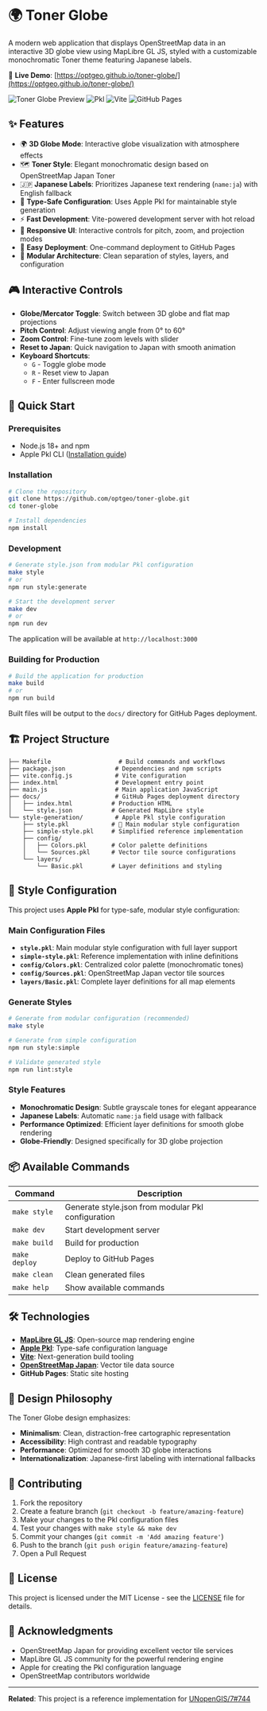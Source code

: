 # 🌍 Toner Globe

A modern web application that displays OpenStreetMap data in an interactive 3D globe view using MapLibre GL JS, styled with a customizable monochromatic Toner theme featuring Japanese labels.

🔗 **Live Demo**: [https://optgeo.github.io/toner-globe/](https://optgeo.github.io/toner-globe/)

![Toner Globe Preview](https://img.shields.io/badge/MapLibre-GL%20JS-blue) ![Pkl](https://img.shields.io/badge/Apple-Pkl-orange) ![Vite](https://img.shields.io/badge/Vite-Build-purple) ![GitHub Pages](https://img.shields.io/badge/Deploy-GitHub%20Pages-green)

## ✨ Features

- 🌍 **3D Globe Mode**: Interactive globe visualization with atmosphere effects
- 🗺️ **Toner Style**: Elegant monochromatic design based on OpenStreetMap Japan Toner
- 🇯🇵 **Japanese Labels**: Prioritizes Japanese text rendering (`name:ja`) with English fallback
- 📐 **Type-Safe Configuration**: Uses Apple Pkl for maintainable style generation
- ⚡ **Fast Development**: Vite-powered development server with hot reload
- 📱 **Responsive UI**: Interactive controls for pitch, zoom, and projection modes
- 🚀 **Easy Deployment**: One-command deployment to GitHub Pages
- 🎯 **Modular Architecture**: Clean separation of styles, layers, and configuration

## 🎮 Interactive Controls

- **Globe/Mercator Toggle**: Switch between 3D globe and flat map projections
- **Pitch Control**: Adjust viewing angle from 0° to 60°
- **Zoom Control**: Fine-tune zoom levels with slider
- **Reset to Japan**: Quick navigation to Japan with smooth animation
- **Keyboard Shortcuts**:
  - `G` - Toggle globe mode
  - `R` - Reset view to Japan
  - `F` - Enter fullscreen mode

## 🚀 Quick Start

### Prerequisites

- Node.js 18+ and npm
- Apple Pkl CLI ([Installation guide](https://pkl-lang.org/main/current/pkl-cli/index.html))

### Installation

```bash
# Clone the repository
git clone https://github.com/optgeo/toner-globe.git
cd toner-globe

# Install dependencies
npm install
```

### Development

```bash
# Generate style.json from modular Pkl configuration
make style
# or
npm run style:generate

# Start the development server
make dev
# or  
npm run dev
```

The application will be available at `http://localhost:3000`

### Building for Production

```bash
# Build the application for production
make build
# or
npm run build
```

Built files will be output to the `docs/` directory for GitHub Pages deployment.

## 🏗️ Project Structure

```plaintext
├── Makefile                   # Build commands and workflows
├── package.json              # Dependencies and npm scripts
├── vite.config.js            # Vite configuration
├── index.html                # Development entry point
├── main.js                   # Main application JavaScript
├── docs/                     # GitHub Pages deployment directory
│   ├── index.html           # Production HTML
│   └── style.json           # Generated MapLibre style
└── style-generation/         # Apple Pkl style configuration
    ├── style.pkl            # 🎯 Main modular style configuration
    ├── simple-style.pkl     # Simplified reference implementation
    ├── config/
    │   ├── Colors.pkl       # Color palette definitions
    │   └── Sources.pkl      # Vector tile source configurations
    └── layers/
        └── Basic.pkl        # Layer definitions and styling
```

## 📝 Style Configuration

This project uses **Apple Pkl** for type-safe, modular style configuration:

### Main Configuration Files

- **`style.pkl`**: Main modular style configuration with full layer support
- **`simple-style.pkl`**: Reference implementation with inline definitions
- **`config/Colors.pkl`**: Centralized color palette (monochromatic tones)
- **`config/Sources.pkl`**: OpenStreetMap Japan vector tile sources
- **`layers/Basic.pkl`**: Complete layer definitions for all map elements

### Generate Styles

```bash
# Generate from modular configuration (recommended)
make style

# Generate from simple configuration
npm run style:simple

# Validate generated style
npm run lint:style
```

### Style Features

- **Monochromatic Design**: Subtle grayscale tones for elegant appearance
- **Japanese Labels**: Automatic `name:ja` field usage with fallback
- **Performance Optimized**: Efficient layer definitions for smooth globe rendering
- **Globe-Friendly**: Designed specifically for 3D globe projection

## 📦 Available Commands

| Command | Description |
|---------|-------------|
| `make style` | Generate style.json from modular Pkl configuration |
| `make dev` | Start development server |
| `make build` | Build for production |
| `make deploy` | Deploy to GitHub Pages |
| `make clean` | Clean generated files |
| `make help` | Show available commands |

## 🛠️ Technologies

- **[MapLibre GL JS](https://maplibre.org/)**: Open-source map rendering engine
- **[Apple Pkl](https://pkl-lang.org/)**: Type-safe configuration language
- **[Vite](https://vitejs.dev/)**: Next-generation build tooling
- **[OpenStreetMap Japan](https://tile.openstreetmap.jp/)**: Vector tile data source
- **GitHub Pages**: Static site hosting

## 🎨 Design Philosophy

The Toner Globe design emphasizes:

- **Minimalism**: Clean, distraction-free cartographic representation
- **Accessibility**: High contrast and readable typography
- **Performance**: Optimized for smooth 3D globe interactions
- **Internationalization**: Japanese-first labeling with international fallbacks

## 🤝 Contributing

1. Fork the repository
2. Create a feature branch (`git checkout -b feature/amazing-feature`)
3. Make your changes to the Pkl configuration files
4. Test your changes with `make style && make dev`
5. Commit your changes (`git commit -m 'Add amazing feature'`)
6. Push to the branch (`git push origin feature/amazing-feature`)
7. Open a Pull Request

## 📄 License

This project is licensed under the MIT License - see the [LICENSE](LICENSE) file for details.

## 🙏 Acknowledgments

- OpenStreetMap Japan for providing excellent vector tile services
- MapLibre GL JS community for the powerful rendering engine
- Apple for creating the Pkl configuration language
- OpenStreetMap contributors worldwide

---

**Related**: This project is a reference implementation for [UNopenGIS/7#744](https://github.com/UNopenGIS/7/issues/744)

